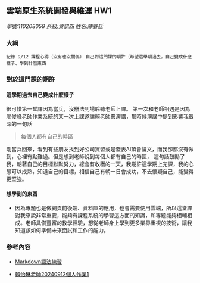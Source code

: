 ## 雲端原生系統開發與維運 HW1 
 *學號:110208059* 
 *系級:資訊四* 
 *姓名:陳睿廷*


### 大綱
 
  `紀錄 9/12 課程心得（沒有也沒關係）`
  `自己對這門課的期許（希望這學期過去，自己變成什麼樣子、學到什麼東西`





### 對於這門課的期許

#### 這學期過去自己變成什麼樣子  
  很可惜第一堂課因為當兵，沒辦法到場聆聽老師上課。
第一次和老師相遇是因為廖俊峰老師作業系統的某一次上課邀請賴老師來演講，那時候演講中提到影響我很深的一句話
 > 每個人都有自己的時區
 
 剛當兵回來，看到有些朋友找到好公司實習或是發表AI頂會論文，而我卻都沒有做到，心裡有點難過。但是想到老師說到每個人都有自己的時區，
 這句話鼓勵了我，朝著自己的目標默默努力，總會有收穫的一天，我期許這學期上完課，我的心態可以成熟，知道自己的目標，相信自己有朝一日會成功，不去懷疑自己，能變得更堅強。

#### 想學到的東西
 
 - 因為專題也是做網頁前後端、資料庫的應用，也會需要使用雲端，所以這堂課對我來說非常重要，能夠有課程系統的學習這方面的知識，和專題能夠相輔相成。老師具備豐富的教學經驗，想從老師身上學到更多業界重視的技術，讓我知道該如何準備未來面試和工作的能力。





### 參考內容

- [Markdown語法練習](https://sam.webspace.tw/2020/01/10/Markdown%20%E5%B8%B8%E7%94%A8%E8%AA%9E%E6%B3%95%E6%95%B4%E7%90%86/)

- [賴怡琳老師20240912個人作業1](https://lightda-tw.notion.site/20240912-W01-1-3e6313f8703846fd99d59d78aff03d27)

